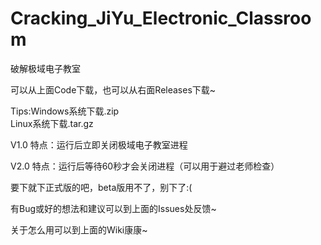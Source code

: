
# Cracking_JiYu_Electronic_Classroom
破解极域电子教室

可以从上面Code下载，也可以从右面Releases下载~

Tips:Windows系统下载.zip   
Linux系统下载.tar.gz

V1.0 特点：运行后立即关闭极域电子教室进程

V2.0 特点：运行后等待60秒才会关闭进程（可以用于避过老师检查）

要下就下正式版的吧，beta版用不了，别下了:(

有Bug或好的想法和建议可以到上面的Issues处反馈~

关于怎么用可以到上面的Wiki康康~
